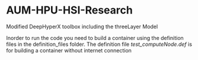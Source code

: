 # AUM-HPU-HSI-Research
Modified DeepHyperX toolbox including the threeLayer Model

Inorder to run the code you need to build a container using the definition files in the definition_files folder. 
  The definition file *test_computeNode.def* is for building a container without internet connection 
